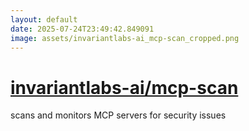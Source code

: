 ```yaml
---
layout: default
date: 2025-07-24T23:49:42.849091
image: assets/invariantlabs-ai_mcp-scan_cropped.png
---
```


# [invariantlabs-ai/mcp-scan](https://github.com/invariantlabs-ai/mcp-scan)

scans and monitors MCP servers for security issues
